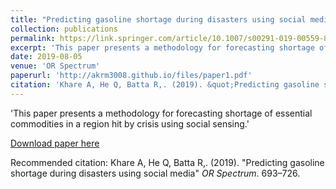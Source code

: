 ```yaml
---
title: "Predicting gasoline shortage during disasters using social media"
collection: publications
permalink: https://link.springer.com/article/10.1007/s00291-019-00559-8
excerpt: 'This paper presents a methodology for forecasting shortage of essential commodities in a region hit by crisis using social sensing.'
date: 2019-08-05
venue: 'OR Spectrum'
paperurl: 'http://akrm3008.github.io/files/paper1.pdf'
citation: 'Khare A, He Q, Batta R,. (2019). &quot;Predicting gasoline shortage during disasters using social media.&quot; <i>OR Spectrum</i>. 693–726.'
---
```

'This paper presents a methodology for forecasting shortage of essential commodities in a region hit by crisis using social sensing.'

[Download paper here](http:///akrm3008.github.io/files/paper1.pdf)

Recommended citation: Khare A, He Q, Batta R,. (2019). "Predicting gasoline shortage during disasters using social media" <i>OR Spectrum</i>. 693–726.
